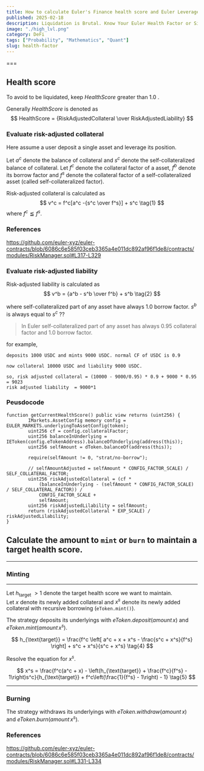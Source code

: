 ```yaml
---
title: How to calculate Euler's Finance health score and Euler Leveraged Strategy
published: 2025-02-18 
description: Liquidation is Brutal. Know Your Euler Health Factor or Sink!
image: "./high_lvl.png"
category: DeFi
tags: ["Probability", "Mathematics", "Quant"]
slug: health-factor
---
```


===

## Health score

To avoid to be liquidated, keep $HealthScore$ greater than 1.0 .

Generally $HealthScore$ is denoted as 
$$
HealthScore = {RiskAdjustedCollateral \over RiskAdjustedLiability}
$$

### Evaluate risk-adjusted collateral
    
Here assume a user deposit a single asset and leverage its position.

Let $a^c$ denote the balance of collateral and $s^c$ denote the self-collateralized balance of collateral.
Let $f^c$ denote the collateral factor of a asset, $f^b$ denote its borrow factor and $f^s$ denote the collateral factor of a self-collateralized asset (called self-collateralized factor).

Risk-adjusted collateral is calculated as 
$$
v^c = f^c[a^c -{s^c \over f^s}] + s^c \tag{1}
$$
where $f^c \leqq f^s$.

### References
https://github.com/euler-xyz/euler-contracts/blob/6086c6e585f03ceb3365a4e011dc892af96f1de8/contracts/modules/RiskManager.sol#L317-L329


### Evaluate risk-adjusted liability


Risk-adjusted liability is calculated as
$$
v^b =  {a^b - s^b \over f^b} + s^b \tag{2}
$$

where self-collateralized part of any asset have always 1.0 borrow factor. $s^b$ is always equal to $s^c$ ??

> In Euler self-collateralized part of any asset has always 0.95 collateral factor and 1.0 borrow factor.

for example, 
```
deposits 1000 USDC and mints 9000 USDC. normal CF of USDC is 0.9

now collateral 10000 USDC and liability 9000 USDC.

so, risk adjusted collateral = (10000 - 9000/0.95) * 0.9 + 9000 * 0.95 = 9023
risk adjusted liability  = 9000*1
```
### Peusdocode
```
function getCurrentHealthScore() public view returns (uint256) {
        IMarkets.AssetConfig memory config = EULER_MARKETS.underlyingToAssetConfig(token);
        uint256 cf = config.collateralFactor;
        uint256 balanceInUnderlying = IEToken(config.eTokenAddress).balanceOfUnderlying(address(this));
        uint256 selfAmount = dToken.balanceOf(address(this));

        require(selfAmount != 0, "strat/no-borrow");

        // selfAmountAdjusted = selfAmount * CONFIG_FACTOR_SCALE) / SELF_COLLATERAL_FACTOR;
        uint256 riskAdjustedCollateral = (cf *
            (balanceInUnderlying - (selfAmount * CONFIG_FACTOR_SCALE) / SELF_COLLATERAL_FACTOR)) /
            CONFIG_FACTOR_SCALE +
            selfAmount;
        uint256 riskAdjustedLilability = selfAmount;
        return (riskAdjustedCollateral * EXP_SCALE) / riskAdjustedLilability;
}
```

## Calculate the amount to `mint` or `burn` to maintain a target health score.
***
### Minting
***
Let $h_{\text{target}}$ $>1$ denote the target health score we want to maintain.  
Let $x$ denote its newly added collateral and $x^s$ denote its newly added collateral with recursive borrowing (`eToken.mint()`).

The strategy deposits its underlyings with $eToken.deposit(amount \, x)$ and $eToken.mint(amount \, x^s)$.

$$
h_{\text{target}} = \frac{f^c \left[ a^c + x + x^s - \frac{s^c + x^s}{f^s} \right] + s^c + x^s}{s^c + x^s} \tag{4}
$$

Resolve the equation for $x^s$.

$$
x^s = \frac{f^c(a^c + x) - \left(h_{\text{target}} + \frac{f^c}{f^s} - 1\right)s^c}{h_{\text{target}} + f^c\left(\frac{1}{f^s} - 1\right) - 1} \tag{5}
$$
***
### Burning
The strategy withdraws its underlyings with $eToken.withdraw(amount \, x)$ and $eToken.burn(amount \, x^s)$.


### References

https://github.com/euler-xyz/euler-contracts/blob/6086c6e585f03ceb3365a4e011dc892af96f1de8/contracts/modules/RiskManager.sol#L331-L334
